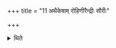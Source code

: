 +++
title = "11 अथैकेषाम् रोहिणीरैन्द्रीः सौरीः"

+++

<details><summary>थिते</summary>

अथैकेषाम् । रोहिणीरैन्द्रीः सौरीः श्वेताः शितिपृष्ठा बार्हस्पत्याः ११
</details>
